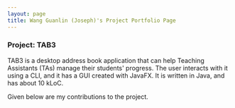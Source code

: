 ```yaml
---
layout: page
title: Wang Guanlin (Joseph)'s Project Portfolio Page
---
```


### Project: TAB3

TAB3 is a desktop address book application that can help Teaching Assistants (TAs) manage their students'
progress.
The user interacts with it using a CLI, and it has a GUI created with JavaFX.
It is written in Java, and has about 10 kLoC.

Given below are my contributions to the project.
